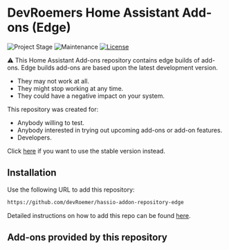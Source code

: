 # DevRoemers Home Assistant Add-ons (Edge)

![Project Stage][project-stage-shield]
![Maintenance][maintenance-shield]
[![License][license-shield]](LICENSE.md)

:warning: This Home Assistant Add-ons repository contains edge builds of add-ons.
Edge builds add-ons are based upon the latest development version.

- They may not work at all.
- They might stop working at any time.
- They could have a negative impact on your system.

This repository was created for:

- Anybody willing to test.
- Anybody interested in trying out upcoming add-ons or add-on features.
- Developers.

Click [here](https://github.com/devRoemer/hassio-addon-repository) if you want to use the stable version instead.

## Installation

Use the following URL to add this repository:

```txt
https://github.com/devRoemer/hassio-addon-repository-edge
```

Detailed instructions on how to add this repo can be found [here](https://www.home-assistant.io/common-tasks/os#installing-third-party-add-ons).

## Add-ons provided by this repository


[license-shield]: https://img.shields.io/github/license/devRoemer/hassio-addon-repository-edge.svg
[maintenance-shield]: https://img.shields.io/maintenance/yes/2021.svg
[project-stage-shield]: https://img.shields.io/badge/project%20stage-development-red.svg